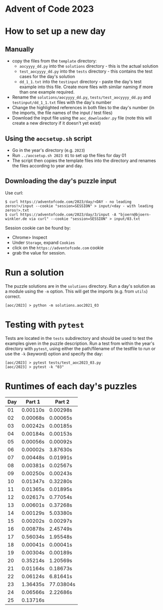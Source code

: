 # Advent of Code 2023

# How to set up a new day

## Manually

-   copy the files from the `template` directory:
    -   `aocyyyy_dd.py` into the `solutions` directory - this is the actual solution
    -   `test_aocyyyy_dd.py` into the `tests` directory - this contains the test cases for the day's solution
    -   `dd_1_1.txt` into the `testinput` directory - paste the day's test example into this file. Create more files with similar naming if more than one example required.
-   Rename the `solutions/aocyyyy_dd.py`, `tests/test_aocyyyy_dd.py` and `testinput/dd_1_1.txt` files with the day's number
-   Change the highlighted references in both files to the day's number (in the imports, the file names of the input / test files)
-   Download the input file using the `aoc_downloader.py` file (note this will create a new directory if it doesn't yet exist)

## Using the `aocsetup.sh` script

-   Go in the year's directory (e.g. `2023`)
-   Run `../aocsetup.sh 2023 01` to set up the files for day 01
-   The script then copies the template files into the directory and renames the files according to year and day.

## Downloading the day's puzzle input

Use curl:

```shell
$ curl https://adventofcode.com/2023/day/<DAY - no leading zeros!>/input --cookie "session=SESSION" > input/<day - with leading zeros!>.txt
$ curl https://adventofcode.com/2023/day/3/input -A "bjoern@bjoern-winkler.de via curl" --cookie "session=SESSION" > input/03.txt
```

Session cookie can be found by:

-   Chrome> Inspect
-   Under `Storage`, expand `Cookies`
-   click on the `https://adventofcode.com` cookie
-   grab the value for session.

# Run a solution

The puzzle solutions are in the `solutions` directory. Run a day's solution as a module using the `-m` option. This will get the imports (e.g. from `utils`) correct.

```shell
[aoc/2023] > python -m solutions.aoc2021_03
```

# Testing with `pytest`

Tests are located in the `tests` subdirectory and should be used to test the examples given in the puzzle description. Run a test from within the year's directory with `pytest`, using either the path/filename of the testfile to run or use the `-k` (keyword) option and specify the day:

```shell
[aoc/2023] > pytest tests/test_aoc2023_03.py
[aoc/2023] > pytest -k "03"
```

# Runtimes of each day's puzzles

| Day | Part 1   | Part 2    |
| --- | -------- | --------- |
| 01  | 0.00110s | 0.00298s  |
| 02  | 0.00068s | 0.00065s  |
| 03  | 0.00242s | 0.00185s  |
| 04  | 0.00184s | 0.00153s  |
| 05  | 0.00056s | 0.00092s  |
| 06  | 0.00002s | 3.87630s  |
| 07  | 0.00448s | 0.01991s  |
| 08  | 0.00381s | 0.02567s  |
| 09  | 0.00250s | 0.00243s  |
| 10  | 0.01347s | 0.32280s  |
| 11  | 0.01365s | 0.01895s  |
| 12  | 0.02617s | 0.77054s  |
| 13  | 0.00601s | 0.37268s  |
| 14  | 0.00129s | 5.03380s  |
| 15  | 0.00202s | 0.00297s  |
| 16  | 0.00878s | 2.45749s  |
| 17  | 0.56034s | 1.95548s  |
| 18  | 0.00041s | 0.00041s  |
| 19  | 0.00304s | 0.00189s  |
| 20  | 0.35214s | 1.20569s  |
| 21  | 0.01164s | 0.18673s  |
| 22  | 0.06124s | 6.81641s  |
| 23  | 1.36435s | 77.03804s |
| 24  | 0.06566s | 2.22686s  |
| 25  | 0.13716s |           |
